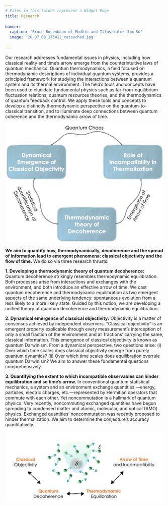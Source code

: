 ```yaml
---
# Files in this folder represent a Widget Page
title: Research

banner:
  caption: 'Bruce Rosenbaum of ModVic and Illustrator Jim Su'
  image: '20_07_03_175412_retouched.jpg'

---
```


Our research addresses fundamental issues in physics, including how classical reality and time’s arrow emerge from the counterintuitive laws of quantum mechanics. Quantum thermodynamics, a field focused on thermodynamic descriptions of individual quantum systems, provides a principled framework for studying the interactions between a quantum system and its thermal environment. The field’s tools and concepts have been used to elucidate fundamental physics such as far-from-equilibrium fluctuation relations, quantum resources theories, and the thermodynamics of quantum feedback control. We apply these tools and concepts to develop a distinctly thermodynamic perspective on the quantum-to- classical transition, and to illuminate deep connections between quantum coherence and the thermodynamic arrow of time.

![](Figure_1.png)

**We aim to quantify how, thermodynamically, decoherence and the spread of information lead to emergent phenomena: classical objectivity and the flow of time.** We do so via three research thrusts:


**1. Developing a thermodynamic theory of quantum decoherence:**
Quantum decoherence strikingly resembles thermodynamic equilibration. Both processes arise from interactions and exchanges with the environment, and both introduce an effective arrow of time. We cast quantum decoherence and thermodynamic equilibration as two emergent aspects of the same underlying tendency: spontaneous evolution from a less likely to a more likely state. Guided by this notion, we are developing a unified theory of quantum decoherence and thermodynamic equilibration.

**2. Dynamical emergence of classical objectivity:** 
Objectivity is a matter of consensus achieved by independent observers. “Classical objectivity” is an emergent property explicable through every measurement’s interception of only a small fraction of the environment and all fractions’ carrying the same, classical information. This emergence of classical objectivity is known as quantum Darwinism. From a dynamical perspective, two questions arise: (i) Over which time scales does classical objectivity emerge from purely quantum dynamics? (ii) Over which time scales does equilibration overrule quantum Darwinism? We aim to answer these fundamental questions comprehensively.

**3. Quantifying the extent to which incompatible observables can hinder equilibration and so time’s arrow.** 
In conventional quantum statistical mechanics, a system and an environment exchange quantities —energy, particles, electric charges, etc.—represented by Hermitian operators that commute with each other. Yet noncommutation is a hallmark of quantum physics. Very recently, noncommuting exchanged quantities have begun spreading to condensed matter and atomic, molecular, and optical (AMO) physics. Exchanged quantities’ noncommutation was recently proposed to hinder thermalization. We aim to determine the conjecture’s accuracy quantitatively.

![](Figure_2.png)
